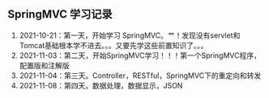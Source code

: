 ## SpringMVC 学习记录

1. 2021-10-21：第一天，开始学习 SpringMVC。艹！发现没有servlet和Tomcat基础根本学不进去。。。又要先学这些前置知识了。。。
2. 2021-11-03：第二天，开始SpringMVC学习！！！第一个SpringMVC程序，配置版和注解版
3. 2021-11-04：第三天。Controller，RESTful，SpringMVC下的重定向和转发
4. 2021-11-08：第四天。数据处理，数据显示，JSON